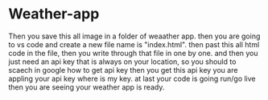 # Weather-app
Then you save this all image in a folder of weaather app. 
then you are going to vs code and create a new file name is "index.html".
then past this all html code in the file, then you write through that file in one by one. 
and then you just need an api key that is always on your location, so you should to scaech in google how to get api key then you get this api key you are appling your api key where is my key.
at last your code is going run/go live then you are seeing your weather app is ready.
